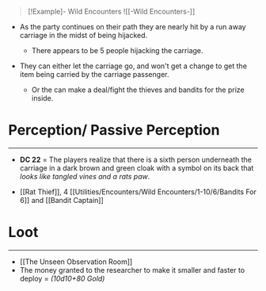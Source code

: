 
> [!Example]- Wild Encounters
> ![[-Wild Encounters-]]
- As the party continues on their path they are nearly hit by a run away carriage in the midst of being hijacked.
	- There appears to be 5 people hijacking the carriage.

- They can either let the carriage go, and won't get a change to get the item being carried by the carriage passenger.
	- Or the can make a deal/fight the thieves and bandits for the prize inside.

# Perception/ Passive Perception  
---
- **DC 22** = The players realize that there is a sixth person underneath the carriage in a dark brown and green cloak with a symbol on its back that *looks like tangled vines and a rats paw*.

- [[Rat Thief]], 4 [[Utilities/Encounters/Wild Encounters/1-10/6/Bandits For 6]] and [[Bandit Captain]]  

# Loot
---
- [[The Unseen Observation Room]]
- The money granted to the researcher to make it smaller and faster to deploy = *(10d10+80 Gold)* 
